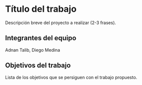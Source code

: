 # Título del trabajo

Descripción breve del proyecto a realizar (2-3 frases).

## Integrantes del equipo

Adnan Talib,
Diego Medina

## Objetivos del trabajo

Lista de los objetivos que se persiguen con el trabajo propuesto.
